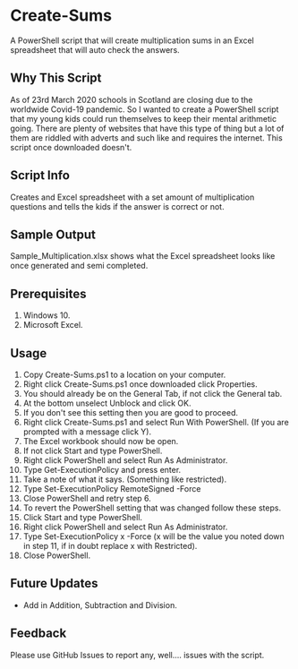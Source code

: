 # Create-Sums
A PowerShell script that will create multiplication sums in an Excel spreadsheet that will auto check the answers.

## Why This Script

As of 23rd March 2020 schools in Scotland are closing due to the worldwide Covid-19 pandemic. So I wanted to create a PowerShell script that my young kids could run themselves to keep their mental arithmetic going. There are plenty of websites that have this type of thing but a lot of them are riddled with adverts and such like and requires the internet. This script once downloaded doesn't. 

## Script Info

Creates and Excel spreadsheet with a set amount of multiplication questions and tells the kids if the answer is correct or not.

## Sample Output

Sample_Multiplication.xlsx shows what the Excel spreadsheet looks like once generated and semi completed. 

## Prerequisites

1. Windows 10.
2. Microsoft Excel.

## Usage
1. Copy Create-Sums.ps1 to a location on your computer. 
2. Right click Create-Sums.ps1 once downloaded click Properties.
3. You should already be on the General Tab, if not click the General tab.
4. At the bottom unselect Unblock and click OK.
5. If you don't see this setting then you are good to proceed.
6. Right click Create-Sums.ps1 and select Run With PowerShell. (If you are prompted with a message click Y).
7. The Excel workbook should now be open.
8. If not click Start and type PowerShell.
9. Right click PowerShell and select Run As Administrator.
10. Type Get-ExecutionPolicy and press enter.
11. Take a note of what it says. (Something like restricted).
12. Type Set-ExecutionPolicy RemoteSigned -Force
13. Close PowerShell and retry step 6. 
14. To revert the PowerShell setting that was changed follow these steps.
15. Click Start and type PowerShell.
16. Right click PowerShell and select Run As Administrator.
17. Type Set-ExecutionPolicy x -Force (x will be the value you noted down in step 11, if in doubt replace x with Restricted).
18. Close PowerShell.

## Future Updates

- Add in Addition, Subtraction and Division. 

## Feedback

Please use GitHub Issues to report any, well.... issues with the script.
